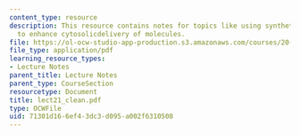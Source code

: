 ```yaml
---
content_type: resource
description: This resource contains notes for topics like using synthetic biomaterials
  to enhance cytosolicdelivery of molecules.
file: https://ol-ocw-studio-app-production.s3.amazonaws.com/courses/20-462j-molecular-principles-of-biomaterials-spring-2006/71301d166ef43dc3d095a002f6310508_lect21_clean.pdf
file_type: application/pdf
learning_resource_types:
- Lecture Notes
parent_title: Lecture Notes
parent_type: CourseSection
resourcetype: Document
title: lect21_clean.pdf
type: OCWFile
uid: 71301d16-6ef4-3dc3-d095-a002f6310508
---
```

